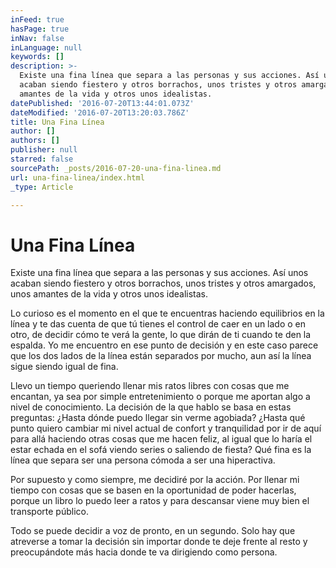 ```yaml
---
inFeed: true
hasPage: true
inNav: false
inLanguage: null
keywords: []
description: >-
  Existe una fina línea que separa a las personas y sus acciones. Así unos
  acaban siendo fiestero y otros borrachos, unos tristes y otros amargados, unos
  amantes de la vida y otros unos idealistas.
datePublished: '2016-07-20T13:44:01.073Z'
dateModified: '2016-07-20T13:20:03.786Z'
title: Una Fina Línea
author: []
authors: []
publisher: null
starred: false
sourcePath: _posts/2016-07-20-una-fina-linea.md
url: una-fina-linea/index.html
_type: Article

---
```

# Una Fina Línea

Existe una fina línea que separa a las personas y sus acciones. Así unos acaban siendo fiestero y otros borrachos, unos tristes y otros amargados, unos amantes de la vida y otros unos idealistas.

Lo curioso es el momento en el que te encuentras haciendo equilibrios en la línea y te das cuenta de que tú tienes el control de caer en un lado o en otro, de decidir cómo te verá la gente, lo que dirán de ti cuando te den la espalda. Yo me encuentro en ese punto de decisión y en este caso parece que los dos lados de la línea están separados por mucho, aun así la línea sigue siendo igual de fina.

Llevo un tiempo queriendo llenar mis ratos libres con cosas que me encantan, ya sea por simple entretenimiento o porque me aportan algo a nivel de conocimiento. La decisión de la que hablo se basa en estas preguntas: ¿Hasta dónde puedo llegar sin verme agobiada? ¿Hasta qué punto quiero cambiar mi nivel actual de confort y tranquilidad por ir de aquí para allá haciendo otras cosas que me hacen feliz, al igual que lo haría el estar echada en el sofá viendo series o saliendo de fiesta? Qué fina es la línea que separa ser una persona cómoda a ser una hiperactiva.

Por supuesto y como siempre, me decidiré por la acción. Por llenar mi tiempo con cosas que se basen en la oportunidad de poder hacerlas, porque un libro lo puedo leer a ratos y para descansar viene muy bien el transporte público.

Todo se puede decidir a voz de pronto, en un segundo. Solo hay que atreverse a tomar la decisión sin importar donde te deje frente al resto y preocupándote más hacia donde te va dirigiendo como persona.